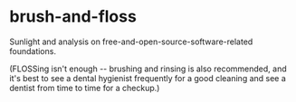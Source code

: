 # brush-and-floss

Sunlight and analysis on free-and-open-source-software-related foundations.

(FLOSSing isn't enough -- brushing and rinsing is also recommended, and it's best to see a dental hygienist frequently for a good cleaning and see a dentist from time to time for a checkup.)
